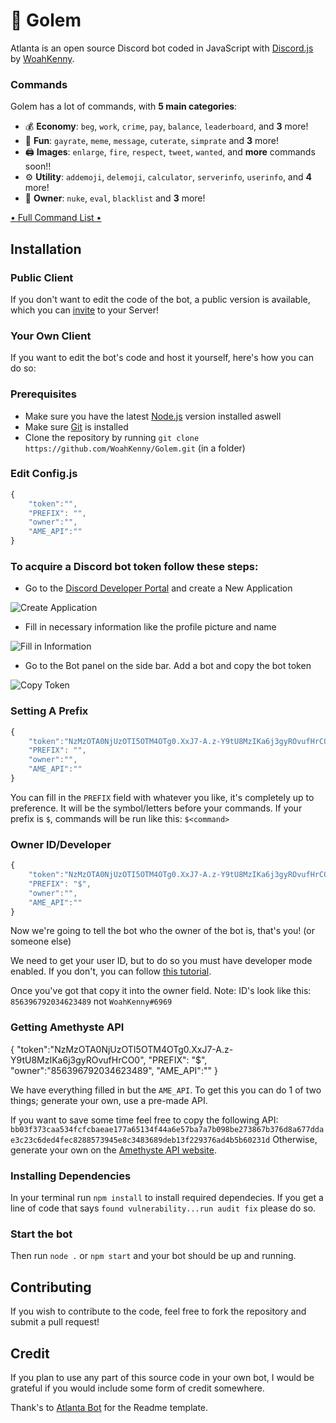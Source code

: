 # 🗿 Golem

Atlanta is an open source Discord bot coded in JavaScript with [Discord.js](https://discord.js.org) by [WoahKenny](https://github.com/Androz2091).  

### Commands

Golem has a lot of commands, with **5 main categories**:

*   💰 **Economy**: `beg`, `work`, `crime`, `pay`, `balance`, `leaderboard`, and **3** more! 
*   👻 **Fun**: `gayrate`, `meme`, `message`, `cuterate`, `simprate` and **3** more! 
*   🖨️ **Images**: `enlarge`, `fire`, `respect`, `tweet`, `wanted`, and **more** commands soon!! 
*   ⚙️ **Utility**: `addemoji`, `delemoji`, `calculator`, `serverinfo`, `userinfo`, and **4** more!
*   👑 **Owner**: `nuke`, `eval`, `blacklist` and **3** more!

[	• Full Command List	• ](https://cdn.discordapp.com/attachments/856403799026171924/856443949699039262/unknown.png)

## Installation

### Public Client

If you don't want to edit the code of the bot, a public version is available, which you can [invite](https://discord.com/api/oauth2/authorize?client_id=856396792034623489&permissions=1074064464&scope=bot) to your Server!   

### Your Own Client

If you want to edit the bot's code and host it yourself, here's how you can do so:

### Prerequisites

* Make sure you have the latest [Node.js](https://nodejs.org/en/) version installed aswell 
* Make sure [Git](https://www.linode.com/docs/guides/how-to-install-git-on-linux-mac-and-windows/) is installed
* Clone the repository by running `git clone https://github.com/WoahKenny/Golem.git` (in a folder)

### Edit Config.js

```js
{
    "token":"",
    "PREFIX": "",
    "owner":"",
    "AME_API":""
}
```

### To acquire a Discord bot token follow these steps:

- Go to the [Discord Developer Portal](https://discordapp.com/developers/applications/) and create a New Application

![Create Application](https://cdn.writebots.com/wp-content/uploads/2019/06/discord-bot-token-1.jpg)

- Fill in necessary information like the profile picture and name

![Fill in Information](https://cdn.writebots.com/wp-content/uploads/2019/06/discord-bot-token-3.jpg)

- Go to the Bot panel on the side bar. Add a bot and copy the bot token

![Copy Token](https://cdn.writebots.com/wp-content/uploads/2019/06/discord-bot-token-11.jpg)

### Setting A Prefix
```js
{
    "token":"NzMzOTA0NjUzOTI5OTM4OTg0.XxJ7-A.z-Y9tU8MzIKa6j3gyROvufHrCO0",
    "PREFIX": "",
    "owner":"",
    "AME_API":""
}
```
You can fill in the `PREFIX` field with whatever you like, it's completely up to preference. It will be the symbol/letters before your commands. 
If your prefix is `$`, commands will be run like this: `$<command>`

### Owner ID/Developer
```js
{
    "token":"NzMzOTA0NjUzOTI5OTM4OTg0.XxJ7-A.z-Y9tU8MzIKa6j3gyROvufHrCO0",
    "PREFIX": "$",
    "owner":"",
    "AME_API":""
}
```
Now we're going to tell the bot who the owner of the bot is, that's you! (or someone else)

We need to get your user ID, but to do so you must have developer mode enabled. If you don't, you can follow [this tutorial](https://www.howtogeek.com/714348/how-to-enable-or-disable-developer-mode-on-discord/).

Once you've got that copy it into the owner field. Note: ID's look like this: `856396792034623489` not `WoahKenny#6969`

### Getting Amethyste API
{
    "token":"NzMzOTA0NjUzOTI5OTM4OTg0.XxJ7-A.z-Y9tU8MzIKa6j3gyROvufHrCO0",
    "PREFIX": "$",
    "owner":"856396792034623489",
    "AME_API":""
}

We have everything filled in but the `AME_API`. To get this you can do 1 of two things; generate your own, use a pre-made API.

If you want to save some time feel free to copy the following API:
`bb03f373caa534fcfcbaeae177a65134f44a6e57ba7a7b098be273867b376d8a677ddae3c23c6ded4fec8288573945e8c3483689deb13f229376ad4b5b60231d`
Otherwise, generate your own on the [Amethyste API website](https://api.amethyste.moe/).

### Installing Dependencies

In your terminal run `npm install` to install required dependecies. 
If you get a line of code that says `found vulnerability...run audit fix` please do so.

### Start the bot

Then run `node .` or `npm start` and your bot should be up and running.

## Contributing

If you wish to contribute to the code, feel free to fork the repository and submit a pull request!

## Credit

If you plan to use any part of this source code in your own bot, I would be grateful if you would include some form of credit somewhere.

Thank's to [Atlanta Bot](https://www.atlanta-bot.fr/) for the Readme template.
